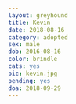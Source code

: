 ```yaml
---
layout: greyhound
title: Kevin
date: 2018-08-16
category: adopted
sex: male
dob: 2016-08-16
color: brindle
cats: yes
pic: kevin.jpg
pending: yes
doa: 2018-09-29
---
```


